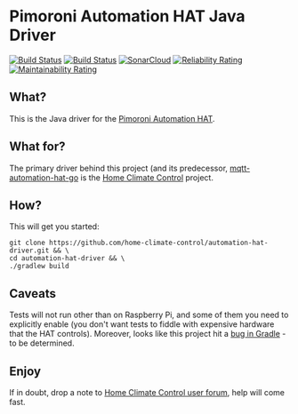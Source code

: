 Pimoroni Automation HAT Java Driver
==

[![Build Status](https://github.com/home-climate-control/automation-hat-driver/actions/workflows/gradle.yml/badge.svg)](https://github.com/home-climate-control/dz/actions/workflows/gradle.yml)
[![Build Status](https://github.com/home-climate-control/automation-hat-driver/actions/workflows/codeql-analysis.yml/badge.svg)](https://github.com/home-climate-control/dz/actions/workflows/codeql-analysis.yml)
[![SonarCloud](https://github.com/home-climate-control/automation-hat-driver/actions/workflows/sonarcloud.yml/badge.svg)](https://github.com/home-climate-control/dz/actions/workflows/sonarcloud.yml)
[![Reliability Rating](https://sonarcloud.io/api/project_badges/measure?project=home-climate-control_automation-hat-driver&metric=reliability_rating)](https://sonarcloud.io/dashboard?id=home-climate-control_automation-hat-driver)
[![Maintainability Rating](https://sonarcloud.io/api/project_badges/measure?project=home-climate-control_automation-hat-driver&metric=sqale_rating)](https://sonarcloud.io/dashboard?id=home-climate-control_automation-hat-driver)

## What?

This is the Java driver for the [Pimoroni Automation HAT](https://learn.pimoroni.com/tutorial/sandyj/getting-started-with-automation-hat-and-phat).

## What for?

The primary driver behind this project (and its predecessor, [mqtt-automation-hat-go](https://github.com//climategadgets/mqtt-automation-hat-go) is the [Home Climate Control](https://github.com/home-climate-control/dz) project.

## How?

This will get you started:
```
git clone https://github.com/home-climate-control/automation-hat-driver.git && \
cd automation-hat-driver && \
./gradlew build
```

## Caveats
Tests will not run other than on Raspberry Pi, and some of them you need to explicitly enable (you don't want tests to fiddle with expensive hardware that the HAT controls). Moreover, looks like this project hit a [bug in Gradle](https://github.com/gradle/gradle/issues/17461) - to be determined.

## Enjoy

If in doubt, drop a note to [Home Climate Control user forum](http://groups.google.com/group/home-climate-control), help will come fast.
